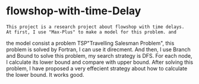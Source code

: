 flowshop-with-time-Delay
========================
    This project is a research project about flowshop with time delays. 
    At first, I use "Max-Plus" to make a model for this problem. and 
the model consist a  problem TSP"Travelling Salesman Problem", this problem 
is solved by Fortran, I can use it direcment. And then, I use Branch and Bound
to solve this problem, my search strategy is DFS. For each node, I calculate 
its lower bound and compare with upper bound. 
    After solving this problem, I have proposed a very effecient strategy about 
how to calculate the lower bound. It works good.
